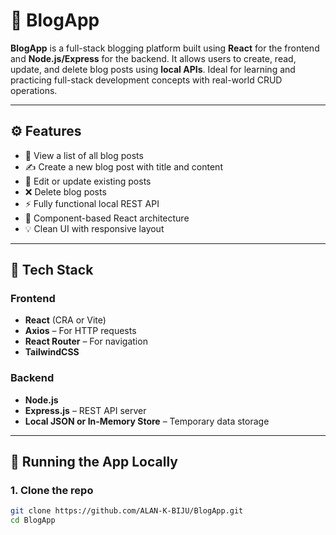 # 📝 BlogApp

**BlogApp** is a full-stack blogging platform built using **React** for the frontend and **Node.js/Express** for the backend. It allows users to create, read, update, and delete blog posts using **local APIs**. Ideal for learning and practicing full-stack development concepts with real-world CRUD operations.

---

## ⚙️ Features

- 📰 View a list of all blog posts
- ✍️ Create a new blog post with title and content
- 📝 Edit or update existing posts
- ❌ Delete blog posts
- ⚡ Fully functional local REST API
- 🧠 Component-based React architecture
- 💡 Clean UI with responsive layout

---

## 🧪 Tech Stack

### Frontend
- **React** (CRA or Vite)
- **Axios** – For HTTP requests
- **React Router** – For navigation
- **TailwindCSS** 

### Backend
- **Node.js**
- **Express.js** – REST API server
- **Local JSON or In-Memory Store** – Temporary data storage


---

## 🚀 Running the App Locally

### 1. Clone the repo

```bash
git clone https://github.com/ALAN-K-BIJU/BlogApp.git
cd BlogApp



